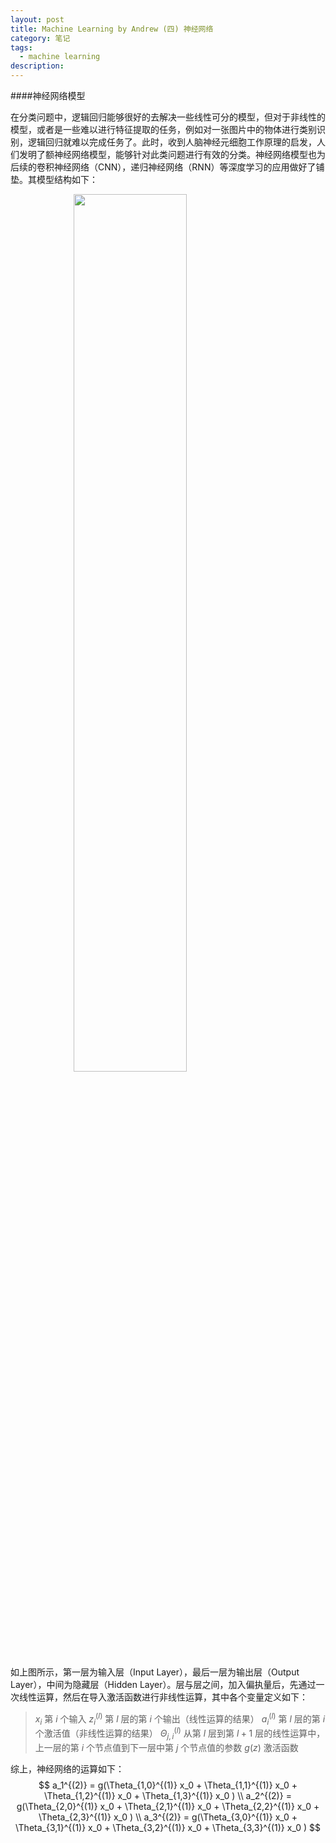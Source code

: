 ```yaml
---
layout: post
title: Machine Learning by Andrew (四) 神经网络
category: 笔记
tags: 
  - machine learning
description: 
---
```

<script type="text/javascript" src="http://cdn.mathjax.org/mathjax/latest/MathJax.js?config=default"></script>

<style>
img{
    width: 60%;
    padding-left: 20%;
}
</style>

####神经网络模型

在分类问题中，逻辑回归能够很好的去解决一些线性可分的模型，但对于非线性的模型，或者是一些难以进行特征提取的任务，例如对一张图片中的物体进行类别识别，逻辑回归就难以完成任务了。此时，收到人脑神经元细胞工作原理的启发，人们发明了额神经网络模型，能够针对此类问题进行有效的分类。神经网络模型也为后续的卷积神经网络（CNN），递归神经网络（RNN）等深度学习的应用做好了铺垫。其模型结构如下：

![](https://res.cloudinary.com/bxy1994/image/upload/v1546604179/NN_model_krcmvy.png) 

如上图所示，第一层为输入层（Input Layer），最后一层为输出层（Output Layer），中间为隐藏层（Hidden Layer）。层与层之间，加入偏执量后，先通过一次线性运算，然后在导入激活函数进行非线性运算，其中各个变量定义如下：
> $x_i$ 第 $i$ 个输入
> $z_i^{(l)}$ 第 $l$ 层的第 $i$ 个输出（线性运算的结果）
> $a_i^{(l)}$ 第 $l$ 层的第 $i$ 个激活值（非线性运算的结果）
> $\Theta_{j,i}^{(l)}$ 从第 $l$ 层到第 $l+1$ 层的线性运算中，上一层的第 $i$ 个节点值到下一层中第 $j$ 个节点值的参数
> $g(z)$ 激活函数

综上，神经网络的运算如下：
$$
a_1^{(2)} = g(\Theta_{1,0}^{(1)} x_0 + \Theta_{1,1}^{(1)} x_0  + \Theta_{1,2}^{(1)} x_0  + \Theta_{1,3}^{(1)} x_0 )   \\
a_2^{(2)} = g(\Theta_{2,0}^{(1)} x_0 + \Theta_{2,1}^{(1)} x_0  + \Theta_{2,2}^{(1)} x_0  + \Theta_{2,3}^{(1)} x_0 )   \\
a_3^{(2)} = g(\Theta_{3,0}^{(1)} x_0 + \Theta_{3,1}^{(1)} x_0  + \Theta_{3,2}^{(1)} x_0  + \Theta_{3,3}^{(1)} x_0 )  
$$
